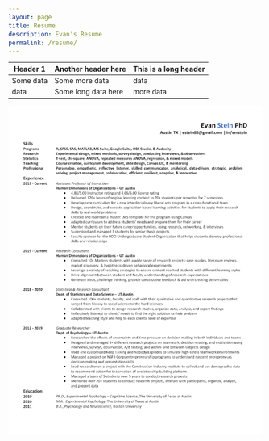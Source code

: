 ```yaml
---
layout: page
title: Resume
description: Evan's Resume
permalink: /resume/
---
```


| Header 1  | Another header here | This is a long header |
| --------  | ------------------- | --------------------- |
| Some data | Some more data      | data                  | 
| data      | Some long data here | more data             | 


![Resume](/assets/img/EvanStein_Resume-Git-1.png)

